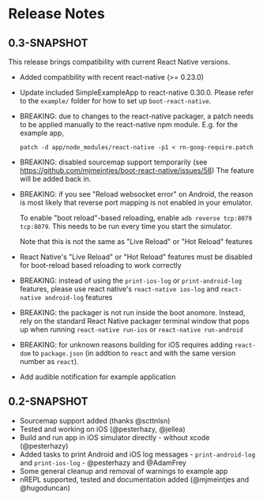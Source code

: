 # Release Notes

## 0.3-SNAPSHOT

This release brings compatibility with current React Native versions.

* Added compatibility with recent react-native (>= 0.23.0)
* Update included SimpleExampleApp to react-native 0.30.0. Please refer to the
  `example/` folder for how to set up `boot-react-native`.
* BREAKING: due to changes to the react-native packager, a patch needs to be
  applied manually to the react-native npm module. E.g. for the example app,

  ```
  patch -d app/node_modules/react-native -p1 < rn-goog-require.patch
  ```
* BREAKING: disabled sourcemap support temporarily (see
  https://github.com/mjmeintjes/boot-react-native/issues/58) The feature will be
  added back in.
* BREAKING: if you see "Reload websocket error" on Android, the reason is most
  likely that reverse port mapping is not enabled in your emulator.

  To enable "boot reload"-based reloading, enable `adb reverse tcp:8079 tcp:8079`. This
  needs to be run every time you start the simulator.

  Note that this is not the same as "Live Reload" or "Hot Reload" features

* React Native's "Live Reload" or "Hot Reload" features must be disabled for
  boot-reload based reloading to work correctly

* BREAKING: instead of using the `print-ios-log` or `print-android-log`
  features, please use react native's `react-native ios-log` and `react-native android-log` features

* BREAKING: the packager is not run inside the boot anomore. Instead, rely on
  the standard React Native packager terminal window that pops up when running
  `react-native run-ios` or `react-native run-android`

* BREAKING: for unknown reasons building for iOS requires adding `react-dom` to
  `package.json` (in addtion to `react` and with the same version number as
  `react`).

* Add audible notification for example application

## 0.2-SNAPSHOT

* Sourcemap support added (thanks @scttnlsn)
* Tested and working on iOS (@pesterhazy, @jellea)
* Build and run app in iOS simulator directly - without xcode (@pesterhazy)
* Added tasks to print Android and iOS log messages - `print-android-log` and `print-ios-log` - @pesterhazy and @AdamFrey
* Some general cleanup and removal of warnings to example app
* nREPL supported, tested and documentation added (@mjmeintjes and @hugoduncan)
 
 
